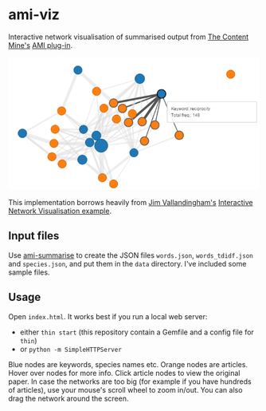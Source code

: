 # ami-viz
Interactive network visualisation of summarised output from [The Content Mine's](http://contentmine.org/) [AMI plug-in](https://github.com/ContentMine/ami-plugin).

![ami-viz screenshot](https://raw.githubusercontent.com/matthewgthomas/ami-viz/master/screenshot.png)

This implementation borrows heavily from [Jim Vallandingham's](https://twitter.com/vlandham) [Interactive Network Visualisation example](http://vallandingham.me/interactive_networks.html).

## Input files
Use [ami-summarise](https://github.com/matthewgthomas/ami-summarise) to create the JSON files `words.json`, `words_tdidf.json` and `species.json`, and put them in the `data` directory. I've included some sample files.

## Usage
Open `index.html`. It works best if you run a local web server: 

- either `thin start` (this repository contain a Gemfile and a config file for `thin`)
- or `python -m SimpleHTTPServer`

Blue nodes are keywords, species names etc. Orange nodes are articles. Hover over nodes for more info. Click article nodes to view the original paper. In case the networks are too big (for example if you have hundreds of articles), use your mouse's scroll wheel to zoom in/out. You can also drag the network around the screen.
